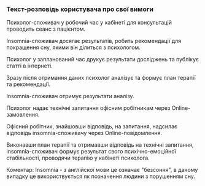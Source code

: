 ### Текст-розповідь користувача про свої вимоги
Психолог-споживач у робочий час у кабінеті для консультацій проводить сеанс з пацієнтом.

Іnsomnia-споживач досягає результатів, робить рекомендації для покращення сну, якими він ділиться з психологом.

Психолог у запланований час друкує результати досліджень та публікує статті в інтернеті.

Зразу після отримання даних психолог аналізує та формує план терапії та рекомендації.

Іnsomnia-споживач отримує результати аналізу.

Психолог надає технічні запитання офісним робітникам через Online-замовлення.

Офісний робітник, знайшовши відповідь, на запитання, надсилає відповідь insomnia-споживачу через Online-повідомлення.

Виконавши план терапії та отримавши відповідь на технічні запитання, insomnia-споживач формує результат свого психічно-емоційної стабільності, проводячи терапію у кабінеті психолога.

Коментар: Іnsomnia - з англійскої мови це означає "безсоння", в даному випадку це використвується як позначення людини з порушенням сну.
